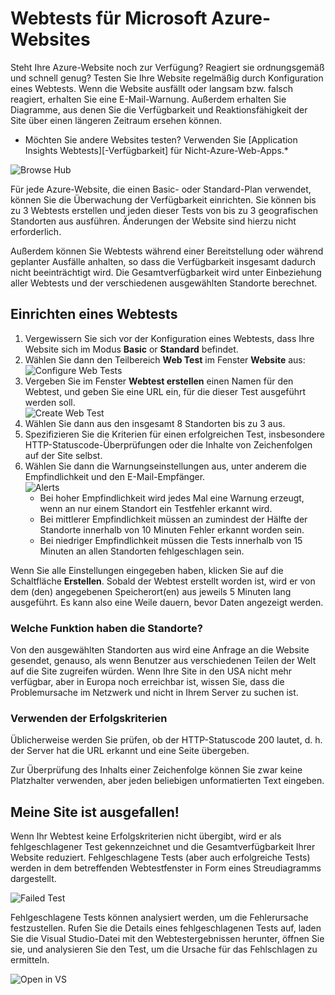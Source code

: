 ﻿<properties title="How to create web test" pageTitle="Gewusst wie: Erstellen von Webtests" description="Erfahren Sie, wie Sie Webtests in Azure erstellen." authors="awills" manager="kamrani" />

<tags ms.service="application-insights" ms.workload="tbd" ms.tgt_pltfrm="ibiza" ms.devlang="na" ms.topic="article" ms.date="2014-09-29" ms.author="awills"  />

# Webtests für Microsoft Azure-Websites
Steht Ihre Azure-Website noch zur Verfügung? Reagiert sie ordnungsgemäß und schnell genug? Testen Sie Ihre Website regelmäßig durch Konfiguration eines Webtests. Wenn die Website ausfällt oder langsam bzw. falsch reagiert, erhalten Sie eine E-Mail-Warnung. Außerdem erhalten Sie Diagramme, aus denen Sie die Verfügbarkeit und Reaktionsfähigkeit der Site über einen längeren Zeitraum ersehen können.  

* Möchten Sie andere Websites testen? Verwenden Sie [Application Insights Webtests][-Verfügbarkeit] für Nicht-Azure-Web-Apps.*

![Browse Hub](./media/insights-create-web-tests/Inisghts_WebTestBlade.png)

Für jede Azure-Website, die einen Basic- oder Standard-Plan verwendet, können Sie die Überwachung der Verfügbarkeit einrichten.  Sie können bis zu 3 Webtests erstellen und jeden dieser Tests von bis zu 3 geografischen Standorten aus ausführen. Änderungen der Website sind hierzu nicht erforderlich.

Außerdem können Sie Webtests während einer Bereitstellung oder während geplanter Ausfälle anhalten, so dass die Verfügbarkeit insgesamt dadurch nicht beeinträchtigt wird.  Die Gesamtverfügbarkeit wird unter Einbeziehung aller Webtests und der verschiedenen ausgewählten Standorte berechnet.

## Einrichten eines Webtests
1. Vergewissern Sie sich vor der Konfiguration eines Webtests, dass Ihre Website sich im Modus **Basic** or **Standard** befindet.
2. Wählen Sie dann den Teilbereich **Web Test** im Fenster **Website** aus:  
    ![Configure Web Tests](./media/insights-create-web-tests/Insights_ConfigurePart.png)
3. Vergeben Sie im Fenster **Webtest erstellen** einen Namen für den Webtest, und geben Sie eine URL ein, für die dieser Test ausgeführt werden soll.  
    ![Create Web Test](./media/insights-create-web-tests/Insights_CreateTest.png)
4. Wählen Sie dann aus den insgesamt 8 Standorten bis zu 3 aus.
5. Spezifizieren Sie die Kriterien für einen erfolgreichen Test, insbesondere HTTP-Statuscode-Überprüfungen oder die Inhalte von Zeichenfolgen auf der Site selbst.
6. Wählen Sie dann die Warnungseinstellungen aus, unter anderem die Empfindlichkeit und den E-Mail-Empfänger.  
    ![Alerts](./media/insights-create-web-tests/Inisghts_AlertCreation.png)
    - Bei hoher Empfindlichkeit wird jedes Mal eine Warnung erzeugt, wenn an nur einem Standort ein Testfehler erkannt wird.
    - Bei mittlerer Empfindlichkeit müssen an zumindest der Hälfte der Standorte innerhalb von 10 Minuten Fehler erkannt worden sein.
    - Bei niedriger Empfindlichkeit müssen die Tests innerhalb von 15 Minuten an allen Standorten fehlgeschlagen sein.

Wenn Sie alle Einstellungen eingegeben haben, klicken Sie auf die Schaltfläche **Erstellen**. Sobald der Webtest erstellt worden ist, wird er von dem (den) angegebenen Speicherort(en) aus jeweils 5 Minuten lang ausgeführt. Es kann also eine Weile dauern, bevor Daten angezeigt werden.

### Welche Funktion haben die Standorte?
Von den ausgewählten Standorten aus wird eine Anfrage an die Website gesendet, genauso, als wenn Benutzer aus verschiedenen Teilen der Welt auf die Site zugreifen würden. Wenn Ihre Site in den USA nicht mehr verfügbar, aber in Europa noch erreichbar ist, wissen Sie, dass die Problemursache im Netzwerk und nicht in Ihrem Server zu suchen ist.

### Verwenden der Erfolgskriterien
Üblicherweise werden Sie prüfen, ob der HTTP-Statuscode 200 lautet, d. h. der Server hat die URL erkannt und eine Seite übergeben.

Zur Überprüfung des Inhalts einer Zeichenfolge können Sie zwar keine Platzhalter verwenden, aber jeden beliebigen unformatierten Text eingeben.

## Meine Site ist ausgefallen!
Wenn Ihr Webtest keine Erfolgskriterien nicht übergibt, wird er als fehlgeschlagener Test gekennzeichnet und die Gesamtverfügbarkeit Ihrer Website reduziert. Fehlgeschlagene Tests (aber auch erfolgreiche Tests) werden in dem betreffenden Webtestfenster in Form eines Streudiagramms dargestellt.  

![Failed Test](./media/insights-create-web-tests/Insights_FailedWebTest.png)

Fehlgeschlagene Tests können analysiert werden, um die Fehlerursache festzustellen.  Rufen Sie die Details eines fehlgeschlagenen Tests auf, laden Sie die Visual Studio-Datei mit den Webtestergebnissen herunter, öffnen Sie sie, und analysieren Sie den Test, um die Ursache für das Fehlschlagen zu ermitteln.

![Open in VS](./media/insights-create-web-tests/Insights_OpenInVS.png)

[availability]: ../app-insights-monitor-web-app-availability/
